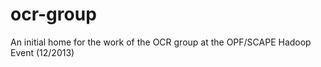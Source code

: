 ocr-group
=========

An initial home for the work of the OCR group at the OPF/SCAPE Hadoop Event (12/2013)
